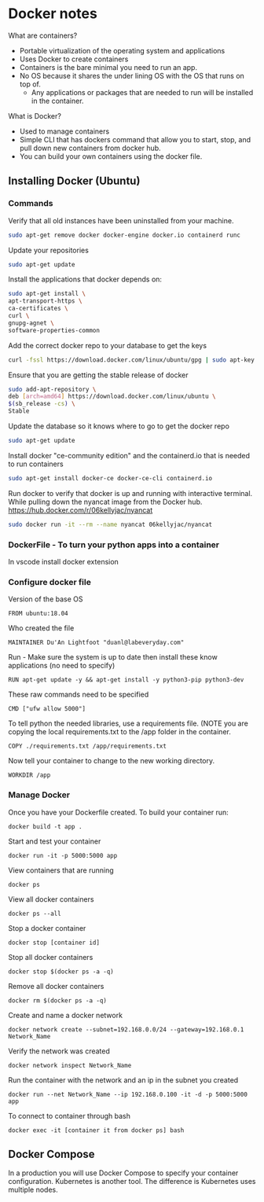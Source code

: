 # Docker notes

What are containers?

- Portable virtualization of the operating system and applications
- Uses Docker to create containers
- Containers is the bare minimal you need to run an app.
- No OS because it shares the under lining OS with the OS that runs on top of.
  - Any applications or packages that are needed to run will be installed in the container.

What is Docker?

- Used to manage containers
- Simple CLI that has dockers command that allow you to start, stop, and pull down new containers from docker hub.
- You can build your own containers using the docker file.

## Installing Docker (Ubuntu)

### Commands

Verify that all old instances have been uninstalled from your machine.

```bash
sudo apt-get remove docker docker-engine docker.io containerd runc
```

Update your repositories

```bash
sudo apt-get update
```

Install the applications that docker depends on:

```bash
sudo apt-get install \
apt-transport-https \
ca-certificates \
curl \
gnupg-agnet \
software-properties-common
```

Add the correct docker repo to your database to get the keys

```bash
curl -fssl https://download.docker.com/linux/ubuntu/gpg | sudo apt-key add -
```

Ensure that you are getting the stable release of docker

```bash
sudo add-apt-repository \
deb [arch=amd64] https://download.docker.com/linux/ubuntu \
$(sb_release -cs) \
Stable
```

Update the database so it knows where to go to get the docker repo

```bash
sudo apt-get update
```

Install docker "ce-community edition" and the containerd.io that is needed to run containers

```bash
sudo apt-get install docker-ce docker-ce-cli containerd.io
```

Run docker to verify that docker is up and running with interactive terminal. While pulling down the nyancat image from the Docker hub. https://hub.docker.com/r/06kellyjac/nyancat

```bash
sudo docker run -it --rm --name nyancat 06kellyjac/nyancat
```

### DockerFile - To turn your python apps into a container

In vscode install docker extension

### Configure docker file

Version of the base OS

`FROM ubuntu:18.04`

Who created the file

`MAINTAINER Du'An Lightfoot "duanl@labeveryday.com"`

Run - Make sure the system is up to date then install these know applications (no need to specify)

`RUN apt-get update -y && apt-get install -y python3-pip python3-dev`

These raw commands need to be specified

`CMD ["ufw allow 5000"]`

To tell python the needed libraries, use a requirements file. (NOTE you are copying the local requirements.txt to the /app folder in the container.

`COPY ./requirements.txt /app/requirements.txt`

Now tell your container to change to the new working directory.

`WORKDIR /app`

### Manage Docker

Once you have your Dockerfile created. To build your container run:

```docker
docker build -t app .
```

Start and test your container

`docker run -it -p 5000:5000 app`

View containers that are running

`docker ps`

View all docker containers

`docker ps --all`

Stop a docker container

`docker stop [container id]`

Stop all docker containers

`docker stop $(docker ps -a -q)`

Remove all docker containers

`docker rm $(docker ps -a -q)`

Create and name a docker network

`docker network create --subnet=192.168.0.0/24 --gateway=192.168.0.1 Network_Name`

Verify the network was created

`docker network inspect Network_Name`

Run the container with the network and an ip in the subnet you created

`docker run --net Network_Name --ip 192.168.0.100 -it -d -p 5000:5000 app`

To connect to container through bash

`docker exec -it [container it from docker ps] bash`

## Docker Compose

In a production you will use Docker Compose to specify your container configuration. 
Kubernetes is another tool. The difference is Kubernetes uses multiple nodes. 